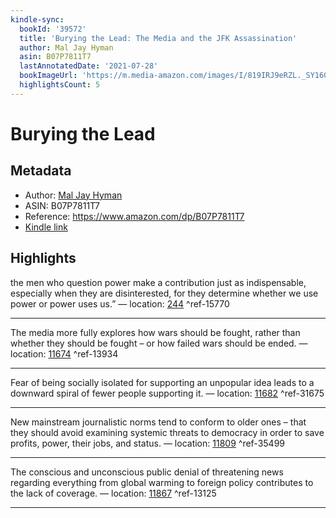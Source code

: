 ```yaml
---
kindle-sync:
  bookId: '39572'
  title: 'Burying the Lead: The Media and the JFK Assassination'
  author: Mal Jay Hyman
  asin: B07P7811T7
  lastAnnotatedDate: '2021-07-28'
  bookImageUrl: 'https://m.media-amazon.com/images/I/819IRJ9eRZL._SY160.jpg'
  highlightsCount: 5
---
```

# Burying the Lead
## Metadata
* Author: [Mal Jay Hyman](https://www.amazon.com/Mal-Jay-Hyman/e/B07VX77ZWX/ref=dp_byline_cont_ebooks_1)
* ASIN: B07P7811T7
* Reference: https://www.amazon.com/dp/B07P7811T7
* [Kindle link](kindle://book?action=open&asin=B07P7811T7)

## Highlights
the men who question power make a contribution just as indispensable, especially when they are disinterested, for they determine whether we use power or power uses us.” — location: [244](kindle://book?action=open&asin=B07P7811T7&location=244) ^ref-15770

---
The media more fully explores how wars should be fought, rather than whether they should be fought – or how failed wars should be ended. — location: [11674](kindle://book?action=open&asin=B07P7811T7&location=11674) ^ref-13934

---
Fear of being socially isolated for supporting an unpopular idea leads to a downward spiral of fewer people supporting it. — location: [11682](kindle://book?action=open&asin=B07P7811T7&location=11682) ^ref-31675

---
New mainstream journalistic norms tend to conform to older ones – that they should avoid examining systemic threats to democracy in order to save profits, power, their jobs, and status. — location: [11809](kindle://book?action=open&asin=B07P7811T7&location=11809) ^ref-35499

---
The conscious and unconscious public denial of threatening news regarding everything from global warming to foreign policy contributes to the lack of coverage. — location: [11867](kindle://book?action=open&asin=B07P7811T7&location=11867) ^ref-13125

---
